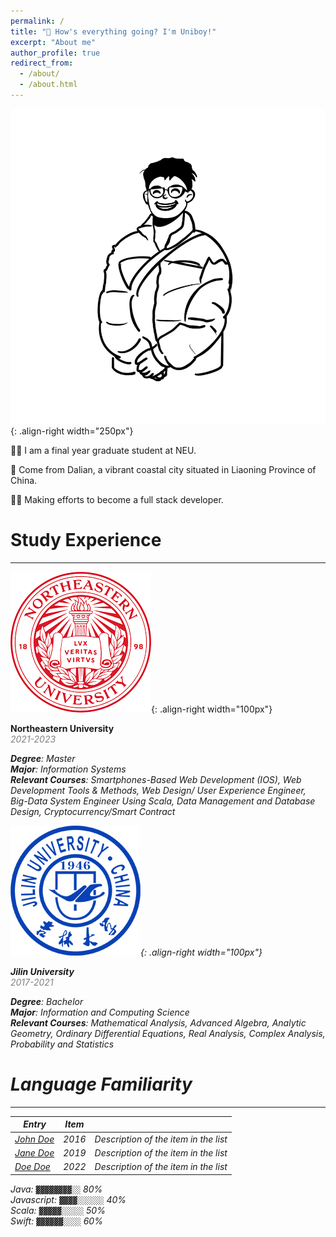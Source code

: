 ```yaml
---
permalink: /
title: "👋 How's everything going? I'm Uniboy!"
excerpt: "About me"
author_profile: true
redirect_from: 
  - /about/
  - /about.html
---
```


![my personal Logo](/images/myLogo.png){: .align-right width="250px"}

🧑‍🎓 I am a final year graduate student at NEU.

🙋 Come from Dalian, a vibrant coastal city situated in Liaoning Province of China.

🧑‍💻 Making efforts to become a full stack developer.  

Study Experience
======

------
![NEU Logo](/images/NEU.png){: .align-right width="100px"}

**Northeastern University**  
<span style="color: grey;"><em>2021-2023

**Degree**: Master  
**Major**: Information Systems  
**Relevant Courses**: Smartphones-Based Web Development (IOS), Web Development Tools & Methods, Web Design/ User Experience Engineer, Big-Data System Engineer Using Scala, Data Management and Database Design, Cryptocurrency/Smart Contract  

![JLU Logo](/images/JLU.jpeg){: .align-right width="100px"}  

**Jilin University**  
<span style="color: grey;"><em>2017-2021

**Degree**: Bachelor  
**Major**: Information and Computing Science  
**Relevant Courses**: Mathematical Analysis, Advanced Algebra, Analytic Geometry, Ordinary Differential Equations, Real Analysis, Complex Analysis, Probability and Statistics  


Language Familiarity
======

------

| Entry            | Item   |                                                              |
| --------         | ------ | ------------------------------------------------------------ |
| [John Doe](#)    | 2016   | Description of the item in the list                          |
| [Jane Doe](#)    | 2019   | Description of the item in the list                          |
| [Doe Doe](#)     | 2022   | Description of the item in the list                          |
Java:  `▓▓▓▓▓▓▓▓░░` 80%  
Javascript: `▓▓▓▓░░░░░░` 40%  
Scala: `▓▓▓▓▓░░░░░` 50%  
Swift: `▓▓▓▓▓▓░░░░` 60% 



